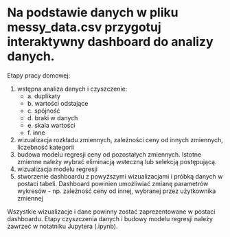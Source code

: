 # Na podstawie danych w pliku messy_data.csv przygotuj interaktywny dashboard do analizy danych.
Etapy pracy domowej:

1. wstępna analiza danych i czyszczenie:
    - a. duplikaty
    - b. wartości odstające
    - c. spójność
    - d. braki w danych
    - e. skala wartości
    - f. inne
2. wizualizacja rozkładu zmiennych, zależności ceny od innych zmiennych, liczebność
    kategorii
3. budowa modelu regresji ceny od pozostałych zmiennych. Istotne zmienne należy
    wybrać eliminacją wsteczną lub selekcją postępującą.
4. wizualizacja modelu regresji
5. stworzenie dashboardu z powyższymi wizualizacjami i próbką danych w postaci
    tabeli. Dashboard powinien umożliwiać zmianę parametrów wykresów - np.
    zależność ceny od innej, wybranej przez użytkownika zmiennej

Wszystkie wizualizacje i dane powinny zostać zaprezentowane w postaci dashboardu. Etapy
czyszczenia danych i budowy modelu regresji należy zawrzeć w notatniku Jupytera (.ipynb).



